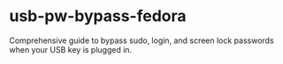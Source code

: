 # usb-pw-bypass-fedora
Comprehensive guide to bypass sudo, login, and screen lock passwords when your USB key is plugged in.
